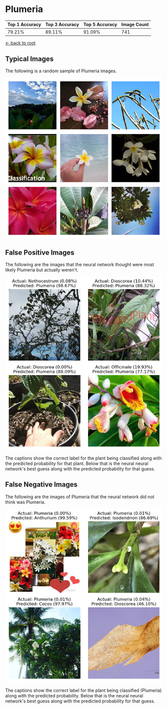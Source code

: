 
# Plumeria

| Top 1 Accuracy | Top 3 Accuracy | Top 5 Accuracy | Image Count | 
| --- | --- | --- | --- |
| 79.21% | 89.11% | 91.09% | 741 | 

[← back to root](https://github.com/HACC2018/ohia.ai#results)

## Typical Images
The following is a random sample of Plumeria images.
<p align="center"> <img src="../../../figures/typical/Plumeria.png?raw=true"> </p>

## False Positive Images
The following are the images that the neural network thought were most likely Plumeria but actually weren't.  
<p align="center"> <img src="../../../figures/false_positives/Plumeria.png?raw=true"> </p>
The captions show the correct label for the plant being classified along with the predicted probability for that plant.  Below that is the neural neural network's best guess along with the predicted probability for that guess.

## False Negative Images
The following are the images of Plumeria that the neural network did not think was Plumeria.  
<p align="center"> <img src="../../../figures/false_negatives/Plumeria.png?raw=true"> </p>
The captions show the correct label for the plant being classified (Plumeria) along with the predicted probability.  Below that is the neural neural network's best guess along with the predicted probability for that guess.
